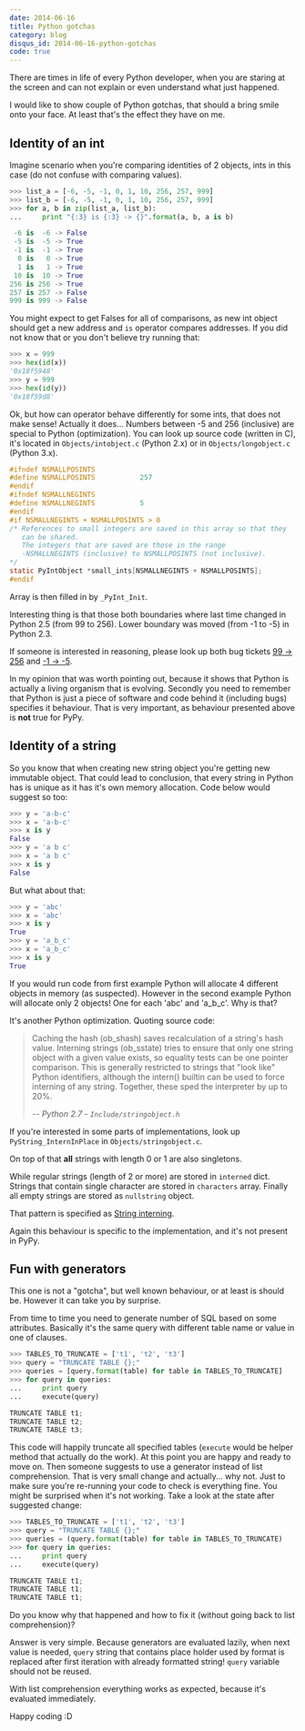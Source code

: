 ```yaml
---
date: 2014-06-16
title: Python gotchas
category: blog
disqus_id: 2014-06-16-python-gotchas
code: true
---
```


There are times in life of every Python developer, when you are staring at the screen and can not explain or even understand what just happened.

I would like to show couple of Python gotchas, that should a bring smile onto your face. At least that's the effect they have on me.

## Identity of an int

Imagine scenario when you're comparing identities of 2 objects, ints in this case (do not confuse with comparing values).

~~~python
>>> list_a = [-6, -5, -1, 0, 1, 10, 256, 257, 999]
>>> list_b = [-6, -5, -1, 0, 1, 10, 256, 257, 999]
>>> for a, b in zip(list_a, list_b):
...     print "{:3} is {:3} -> {}".format(a, b, a is b)

 -6 is  -6 -> False
 -5 is  -5 -> True
 -1 is  -1 -> True
  0 is   0 -> True
  1 is   1 -> True
 10 is  10 -> True
256 is 256 -> True
257 is 257 -> False
999 is 999 -> False
~~~

You might expect to get Falses for all of comparisons, as new int object should get a new address and `is` operator compares addresses. If you did not know that or you don't believe try running that:

~~~python
>>> x = 999
>>> hex(id(x))
'0x18f5948'
>>> y = 999
>>> hex(id(y))
'0x18f59d8'
~~~

Ok, but how can operator behave differently for some ints, that does not make sense!
Actually it does... Numbers between -5 and 256 (inclusive) are special to Python (optimization).
You can look up source code (written in C), it's located in `Objects/intobject.c` (Python 2.x) or in `Objects/longobject.c` (Python 3.x).

~~~c
#ifndef NSMALLPOSINTS
#define NSMALLPOSINTS           257
#endif
#ifndef NSMALLNEGINTS
#define NSMALLNEGINTS           5
#endif
#if NSMALLNEGINTS + NSMALLPOSINTS > 0
/* References to small integers are saved in this array so that they
   can be shared.
   The integers that are saved are those in the range
   -NSMALLNEGINTS (inclusive) to NSMALLPOSINTS (not inclusive).
*/
static PyIntObject *small_ints[NSMALLNEGINTS + NSMALLPOSINTS];
#endif
~~~

Array is then filled in by `_PyInt_Init`.

Interesting thing is that those both boundaries where last time changed in Python 2.5 (from 99 to 256). Lower boundary was moved (from -1 to -5) in Python 2.3.

If someone is interested in reasoning, please look up both bug tickets [99 -> 256](http://bugs.python.org/issue1436243) and [-1 -> -5](http://bugs.python.org/issue561244).

In my opinion that was worth pointing out, because it shows that Python is actually a living organism that is evolving. Secondly you need to remember that Python is just a piece of software and code behind it (including bugs) specifies it behaviour. That is very important, as behaviour presented above is **not** true for PyPy.

## Identity of a string

So you know that when creating new string object you're getting new immutable object. That could lead to conclusion, that every string in Python has is unique as it has it's own memory allocation. Code below would suggest so too:

~~~python
>>> y = 'a-b-c'
>>> x = 'a-b-c'
>>> x is y
False
>>> y = 'a b c'
>>> x = 'a b c'
>>> x is y
False
~~~

But what about that:

~~~python
>>> y = 'abc'
>>> x = 'abc'
>>> x is y
True
>>> y = 'a_b_c'
>>> x = 'a_b_c'
>>> x is y
True
~~~

If you would run code from first example Python will allocate 4 different objects in memory (as suspected). However in the second example Python will allocate only 2 objects! One for each 'abc' and 'a_b_c'. Why is that?

It's another Python optimization. Quoting source code:

> Caching the hash (ob_shash) saves recalculation of a string's hash value.
> Interning strings (ob_sstate) tries to ensure that only one string
> object with a given value exists, so equality tests can be one pointer
> comparison.  This is generally restricted to strings that "look like"
> Python identifiers, although the intern() builtin can be used to force
> interning of any string.
> Together, these sped the interpreter by up to 20%.
> 
> -- <cite>Python 2.7 - `Include/stringobject.h`</cite>

If you're interested in some parts of implementations, look up `PyString_InternInPlace` in `Objects/stringobject.c`.

On top of that **all** strings with length 0 or 1 are also singletons.

While regular strings (length of 2 or more) are stored in `interned` dict. Strings that contain single character are stored in `characters` array. Finally all empty strings are stored as `nullstring` object.

That pattern is specified as [String interning](http://en.wikipedia.org/wiki/String_interning).

Again this behaviour is specific to the implementation, and it's not present in PyPy.

## Fun with generators

This one is not a "gotcha", but well known behaviour, or at least is should be. However it can take you by surprise.

From time to time you need to generate number of SQL based on some attributes. Basically it's the same query with different table name or value in one of clauses.

~~~python
>>> TABLES_TO_TRUNCATE = ['t1', 't2', 't3']
>>> query = "TRUNCATE TABLE {};"
>>> queries = [query.format(table) for table in TABLES_TO_TRUNCATE]
>>> for query in queries:
...     print query
...     execute(query)

TRUNCATE TABLE t1;
TRUNCATE TABLE t2;
TRUNCATE TABLE t3;
~~~

This code will happily truncate all specified tables (`execute` would be helper method that actually do the work).
At this point you are happy and ready to move on. Then someone suggests to use a generator instead of list comprehension. That is very small change and actually... why not.
Just to make sure you're re-running your code to check is everything fine. You might be surprised when it's not working. Take a look at the state after suggested change:

~~~python
>>> TABLES_TO_TRUNCATE = ['t1', 't2', 't3']
>>> query = "TRUNCATE TABLE {};"
>>> queries = (query.format(table) for table in TABLES_TO_TRUNCATE)
>>> for query in queries:
...     print query
...     execute(query)

TRUNCATE TABLE t1;
TRUNCATE TABLE t1;
TRUNCATE TABLE t1;
~~~

Do you know why that happened and how to fix it (without going back to list comprehension)?

Answer is very simple. Because generators are evaluated lazily, when next value is needed, `query` string that contains place holder used by format is replaced after first iteration with already formatted string!
`query` variable should not be reused.

With list comprehension everything works as expected, because it's evaluated immediately.

Happy coding :D